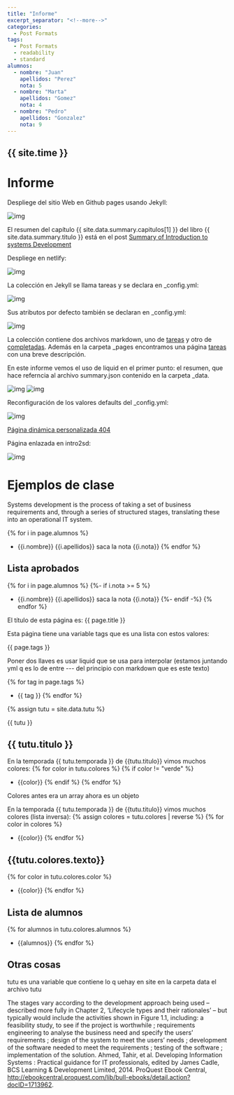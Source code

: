 ```yaml
---
title: "Informe"
excerpt_separator: "<!--more-->"
categories:
  - Post Formats
tags:
  - Post Formats
  - readability
  - standard
alumnos:
  - nombre: "Juan"
    apellidos: "Perez"
    nota: 5
  - nombre: "Marta"
    apellidos: "Gomez"
    nota: 4
  - nombre: "Pedro"
    apellidos: "Gonzalez"
    nota: 9
---
```

<!-- Lo de arriba es el preamble o frontmatter (así se llama)) -->

## {{ site.time }} <!-- contiene la hora en la que se creó la página, cando se generó-->



# Informe

Despliege del sitio Web en Github pages usando Jekyll:

<img src="https://ull-esit-dmsi-2223.github.io/intro2sd-marta-molina-fernandez-alu0101603360/img/Pag_desplegada_Jekyll.png" alt="img"/>

El resumen del capítulo {{ site.data.summary.capitulos[1] }} del libro {{ site.data.summary.titulo }} está en el post [Summary of Introduction to systems Development](https://ull-esit-dmsi-2223.github.io/intro2sd-marta-molina-fernandez-alu0101603360/summaries/intro2sd/)

Despliege en netlify:

<img src="https://ull-esit-dmsi-2223.github.io/intro2sd-marta-molina-fernandez-alu0101603360/img/netlify.png" alt="img"/>

La colección en Jekyll se llama tareas y se declara en _config.yml:

<img src="https://ull-esit-dmsi-2223.github.io/intro2sd-marta-molina-fernandez-alu0101603360/img/tareas_declaracion.png" alt="img"/>

Sus atributos por defecto también se declaran en _config.yml:

<img src="https://ull-esit-dmsi-2223.github.io/intro2sd-marta-molina-fernandez-alu0101603360/img/tareas_atrib_defecto.png" alt="img"/>


La colección contiene dos archivos markdown, uno de [tareas](https://ull-esit-dmsi-2223.github.io/intro2sd-marta-molina-fernandez-alu0101603360/tareas/lista-tareas/) y otro de [completadas](https://ull-esit-dmsi-2223.github.io/intro2sd-marta-molina-fernandez-alu0101603360/tareas/tareas-completadas/). Además en la carpeta _pages encontramos una página [tareas](https://ull-esit-dmsi-2223.github.io/intro2sd-marta-molina-fernandez-alu0101603360/tareas/) con una breve descripción.

En este informe vemos el uso de liquid en el primer punto: el resumen, que hace referncia al archivo summary.json contenido en la carpeta _data.

<img src="https://ull-esit-dmsi-2223.github.io/intro2sd-marta-molina-fernandez-alu0101603360/img/liquid.png" alt="img"/>

<img src="https://ull-esit-dmsi-2223.github.io/intro2sd-marta-molina-fernandez-alu0101603360/img/summary_json.png" alt="img"/>

Reconfiguración de los valores defaults del _config.yml:

<img src="https://ull-esit-dmsi-2223.github.io/intro2sd-marta-molina-fernandez-alu0101603360/img/cambio_defect_config.png" alt="img"/>

[Página dinámica personalizada 404](https://ull-esit-dmsi-2223.github.io/intro2sd-marta-molina-fernandez-alu0101603360/404.html)

Página enlazada en intro2sd:

<img src="https://ull-esit-dmsi-2223.github.io/intro2sd-marta-molina-fernandez-alu0101603360/img/enlace_intro2sd.png" alt="img"/>








# Ejemplos de clase

<!--## Escribir todos los títulos de los posts en una lista
  
{% for p in site.posts %}
  * {{ p.title }}
{% endfor %} -->

Systems development is the process of taking a set of business requirements and, through a series of structured stages, translating these into an operational IT system. 

{% for i in page.alumnos %}
* {{i.nombre}} {{i.apellidos}} saca la nota {{i.nota}}
{% endfor %}

## Lista aprobados
{% for i in page.alumnos %} <!-- poner -% es como hacer q todo esté en la misma línea entonce en la página no hya tanto interlineado en la lista-->
{%- if i.nota >= 5 %}
* {{i.nombre}} {{i.apellidos}} saca la nota {{i.nota}}
{%- endif -%}
{% endfor %}

El título de esta página es: {{ page.title }}

Esta página tiene una variable tags que es una lista con estos valores: 

{{ page.tags }} 

Poner dos llaves es usar liquid que se usa para interpolar (estamos juntando yml q es lo de entre --- del principio con markdown que es este texto)

{% for tag in page.tags %}
* {{ tag }}
{% endfor %}

{% assign tutu = site.data.tutu %}

{{ tutu }}

## {{ tutu.titulo }}

En la temporada  {{ tutu.temporada }} de {{tutu.titulo}} vimos muchos colores:
{% for color in tutu.colores %}
{% if color != "verde" %}
* {{color}}
{% endif %}
{% endfor %}

Colores antes era un array ahora es un objeto

En la temporada  {{ tutu.temporada }} de {{tutu.titulo}} vimos muchos colores (lista inversa):
{% assign colores = tutu.colores | reverse %}
{% for color in colores %}
* {{color}}
{% endfor %}

## {{tutu.colores.texto}}

{% for color in tutu.colores.color %}
* {{color}}
{% endfor %}

## Lista de alumnos
{% for alumnos in tutu.colores.alumnos %}
* {{alumnos}} <!-- se pone un asterisco pq va estar en una lista -->
{% endfor %}

## Otras cosas

tutu es una variable que contiene lo q uehay en site en la carpeta data el archivo tutu

The stages vary according to the development approach being used – described more fully in Chapter 2, ‘Lifecycle types and their rationales’ – but typically would include the activities shown in Figure 1.1, including: a feasibility study, to see if the project is worthwhile ; requirements engineering to analyse the business need and specify the users’ requirements ; design of the system to meet the users’ needs ; development of the software needed to meet the requirements ; testing of the software ; implementation of the solution.
Ahmed, Tahir, et al. Developing Information Systems : Practical guidance for IT professionals, edited by James Cadle, BCS Learning & Development Limited, 2014. ProQuest Ebook Central, http://ebookcentral.proquest.com/lib/bull-ebooks/detail.action?docID=1713962.


[comment]: <>  (<!-- {{site.pages}} metes todas las páginas en una página. Es un array de objetos--> )